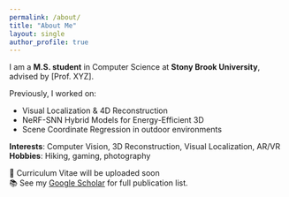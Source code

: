 ```yaml
---
permalink: /about/
title: "About Me"
layout: single
author_profile: true
---
```


I am a **M.S. student** in Computer Science at **Stony Brook University**, advised by [Prof. XYZ].

Previously, I worked on:
- Visual Localization & 4D Reconstruction
- NeRF-SNN Hybrid Models for Energy-Efficient 3D
- Scene Coordinate Regression in outdoor environments

**Interests**: Computer Vision, 3D Reconstruction, Visual Localization, AR/VR  
**Hobbies**: Hiking, gaming, photography

📄 Curriculum Vitae will be uploaded soon  
📚 See my [Google Scholar](https://scholar.google.com/) for full publication list.
